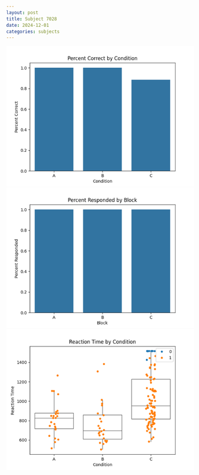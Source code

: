 ```yaml
---
layout: post
title: Subject 7028
date: 2024-12-01
categories: subjects
---
```


![](data/7028/run-3/7028_ATS_percent_correct.png)
![](data/7028/run-3/7028_ATS_percent_responded.png)
![](data/7028/run-3/7028_ATS_rt.png)
